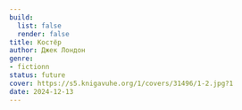 ```yaml
---
build:
  list: false
  render: false
title: Костёр
author: Джек Лондон
genre:
- fictionn
status: future
cover: https://s5.knigavuhe.org/1/covers/31496/1-2.jpg?1
date: 2024-12-13
---
```


